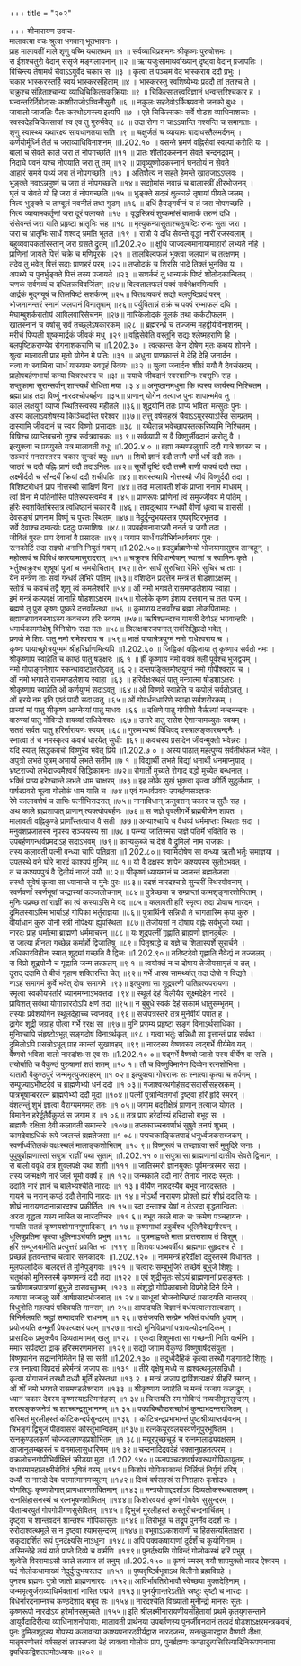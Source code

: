 +++
title = "२०२"

+++
श्रीनारायण उवाच-  
मालावत्या वचः श्रुत्वा भगवान् भूतभावनः ।  
प्राह मालावतीं माले शृणु वच्मि यथातथम् ॥१ ॥
सर्वव्याधिप्रशमनः श्रीकृष्णः पुरुषोत्तमः ।  
स ईशश्चतुरो वेदान् ससृजे मङ्गलायनान् ॥२ ॥
ऋग्यजुःसामाथर्वाख्यान् दृष्ट्वा वेदान् प्रजापतिः ।  
विचिन्त्य तेषामर्थं चैवाऽऽयुर्वेदं चकार सः ॥३ ॥
कृत्वा तं पञ्चमं वेदं भास्कराय ददौ प्रभुः ।  
चकार भास्करस्तर्हि स्वयं भास्करसंहिताम् ॥४ ॥
भास्करस्तु स्वशिष्येभ्यः प्रददौ तां ततश्च ते ।  
चक्रुश्च संहिताश्चान्या व्याधिचिकित्सकक्रियाः ॥९ ॥
चिकित्सातत्त्वविज्ञानं धन्वन्तरिश्चकार ह ।  
घन्वन्तरिर्दिवोदासः काशीराजोऽश्विनीसुतौ ॥६ ॥
नकुलः सहदेवोऽर्किश्च्यवनो जनको बुधः ।  
जाबालो जाजलिः पैलः करथोऽगस्त्य इत्यपि ॥७ ॥
एते चिकित्सकाः सर्वे षोडश व्याधिनाशकाः ।  
स्वस्वदेहचिकित्सायां स्व एव तु गुरुर्भवेत् ॥८ ॥
तदा रोगा न चाऽऽयान्ति नश्यन्ति च समागताः ।  
शृणु स्वास्थ्य यथारक्ष्यं सावधानतया सति ॥९ ॥
चक्षुर्जलं च व्यायामः पादाधस्तैलमर्दनम् ।  
कर्णयोर्मूर्ध्नि तैलं च जराव्याधिविनाशनम् ॥1.202.१० ॥
वसन्ते भ्रमणं वह्निसेवां स्वल्पां करोति यः ।  
बालां च सेवते काले जरा तं नोपगच्छति ॥११ ॥
प्रातः शीतोदकस्नानं सेवते चन्दनद्रवम् ।  
निदाघे पवनं यश्च नोपयाति जरा तु तम् ॥१२ ॥
प्रावृष्युष्णोदकस्नानं घनतोयं न सेवते ।  
आहारं समये पथ्यं जरा तं नोपगच्छति ॥१३ ॥
अतिशैत्यं न सहते हेमन्ते खातजाऽऽप्लवः ।  
भुङ्क्ते नवाऽन्नमुष्णं च जरा तं नोपगच्छति ॥१४॥
सद्योमांसं नवान्नं च बालास्त्रीं क्षीरभोजनम् ।  
घृतं च सेवते यो हि जरा तं नोपगच्छति ॥१५ ॥
भुङ्क्ते सदन्नं क्षुत्काले तृषायां पीयते जलम् ।  
नित्यं भुङ्क्ते च ताम्बूलं नवनीतं तथा गुडम् ॥१६ ॥
दधिं हैयङ्गवीनं च तं जरा नोपगच्छति ।  
नित्यं व्यायामकर्तृणां जरा दूरं पलायते ॥१७ ॥
वृद्धस्त्रियं शुष्कमांसं बालार्कं तरुणं दधि ।  
संसेवन्तं जरा याति प्रहृष्टा भ्रातृभिः सह ॥१८ ॥
मृत्युकन्यासुताश्चतुःषष्टिः रुजः सुता जरा ।  
जरा च भ्रातृभिः सार्धं शश्वद् भ्रमति भूतले ॥१९ ॥
रात्रौ ये दधि सेवन्ते वृद्धां नारीं रजस्वलाम् ।  
बहुव्यवायकर्तारस्तान् जरा ग्रसते द्रुतम् ॥1.202.२० ॥
क्षुधि जाज्वल्यमानायामाहारो लभ्यते नहि ।  
प्राणिनां जायते पित्तं चक्रे च मणिपूरके ॥२१ ॥
तालबिल्वफलं भुक्त्वा जलपानं च तत्क्षणम् ।  
तदेव तु भवेत् पित्तं सद्यः प्राणहरं परम् ॥२२॥
तप्तोदकं च शिरसि भाद्रे तिक्तं भुनक्ति यः ।  
अपथ्ये च पुनर्भुङ्क्ते पित्तं तस्य प्रजायते ॥२३ ॥
सशर्करं तु धान्याकं पिष्टं शीतोदकान्वितम् ।  
चणकं सर्वगव्यं च दधितक्रविवर्जितम् ॥२४॥
बिल्वतालफलं पक्वं सर्वभैक्षवमित्यपि ।  
आर्द्रकं मुद्गयूषं च तिलपिष्टं सशर्करम् ॥२५॥
पित्तक्षयकरं सद्यो बलपुष्टिप्रदं परम् ।  
भोजनानन्तरं स्नानं जलपानं विनातृषाम् ॥२६॥
पर्युषितान्नं तक्रं च पक्वं रम्भाफलं दधि ।  
मेघाम्बुशर्करातोयं आविलवारिसेचनम् ॥२७॥
नारिकेलोदकं मूलकं तथा कर्कटीफलम् ।  
खातस्नानं च वर्षासु सर्वं तच्छ्लेऽषकारकम् ॥२८ ॥
ब्रह्मरन्ध्रे च तज्जन्म महद्वीर्यविनाशनम् ।  
मरीचं पिप्पली शुष्कमार्द्रकं जीवकं मधु ॥२९॥
वह्निसेवेति वस्तूनि सद्यः श्लेष्महराणि हि ।  
बलपुष्टिकराण्येव रोगनाशकराणि च ॥1.202.३० ॥
त्वत्कान्तः केन दोषेण मृतः कथय शोभने ।  
श्रुत्वा मालावती प्राह मृतो योगेन मे पतिः ॥३१ ॥
अधुना प्राणकान्तं मे देहि देहि जनार्दन ।  
नत्वा वः स्वामिना सार्धं यास्यामः स्वगृहं स्त्रियः ॥३२ ॥
श्रुत्वा जनार्दनः शीघ्रं ययौ वै देवसंसदम् ।  
प्राहोपबर्हणभार्या कन्या चित्ररथस्य च ॥३ा ॥
ययाचे जीवदानं स्वस्वामिनः स्वसृभिः सह ।  
शप्तुकामा सुरान्सर्वान् शान्त्यर्थं बोधिता मया ॥३ ४॥
अनुष्ठानमधुना कि त्वस्य कार्यस्य निश्चितम् ।  
ब्रह्मा प्राह तदा विष्णुं नारदश्चोपबर्हणः ॥३५॥
प्राणान् योगेन तत्याज पुनः शापान्ममैव तु ।  
कालं लक्षयुगं व्याप्य स्थितिस्त्वस्य महीतले ॥३६॥
शूद्रयोनिं ततः प्राप्य भविता मत्सुतः पुनः ।  
अस्य कालाऽवशेषस्य किञ्चिदस्ति परेश्वर ॥३७॥
तत्तु वर्षसहस्रं चैवाऽऽयुरस्याऽस्ति साम्प्रतम् ।  
दास्यामि जीवदानं च स्वयं विष्णोः प्रसादतः ॥३८ ॥
यथैतान्न भवेच्छापस्तत्करिष्यामि निश्चितम् ।  
विषिश्च व्याप्तिवचनो नुश्च सर्वत्रवाचकः ॥३ ९॥
सर्वव्यापी स वै विष्णुर्जीवदानं करोतु वै ।  
इत्युक्त्वा च प्रययुस्ते यत्र मालावती वधूः ॥1.202.४ ० ॥
ब्रह्मा कमण्डलुवारि ददौ गात्रे शवस्य च ।  
सञ्चारं मनसस्तस्य चकार सुन्दरं वपुः ॥४१ ॥
शिवो ज्ञानं ददौ तस्मै धर्मो धर्मं ददौ ततः ।  
जाठरं च ददौ वह्निः प्राणं ददौ तदाऽनिलः ॥४२॥
सूर्यो दृष्टिं ददौ तस्मै वाणी वाक्यं ददौ तदा ।  
लक्ष्मीर्ददौ च सौन्दर्यं क्रियां ददौ शचीपतिः ॥४३॥
शवस्तथापि नोत्तस्थौ जीवं विष्णुर्ददौ तदा ।  
विशिष्टबोधनं प्राप नोत्तस्थौ साक्षिणं विना ॥४४॥
तदा मालाबती शोकं प्राप्ता ननाम माधवम् ।  
त्वां विना मे पतिर्नास्ति पतिरूपस्त्वमेव मे ॥४५॥
प्राणरूपः प्राणिनां त्वं समुज्जीवय मे पतिम् ।  
हरिः स्वशक्तिभिस्तत्र त्वधिष्ठानं चकार वै ॥४६॥
तावदुत्थाय गन्धर्वो वीणां धृत्वा च वाससी ।  
देवसङ्घं प्रणनाम विष्णुं च पुरतः स्थितम् ॥४७॥
नेदुर्दुन्दुभयस्तत्र पुष्पवृष्टिरभूत्तदा ।  
सर्वे देवाश्च दम्पत्योः प्रददुः परमाशिषः ॥४८॥
उपबर्हणनामाऽसौ ननर्त च जगौ तदा ।  
जीवितं पुरतः प्राप देवानां वै प्रसादतः ॥४९॥
जगाम सार्धं पलीभिर्गन्धर्वनगरं पुनः ।  
रत्नकोटिं तदा राज्ञ्यो धनानि नियुतं गवाम् ॥1.202.५०॥
प्रददुर्ब्राह्मणेभ्यो भोजयामासुश्च तान्बहून् ।  
महोत्सवं च विविधं कारयामासुरादरात् ॥५१॥
चक्रुश्च विविधान्वेषान् स्वासां च स्वामिनः कृते ।  
भर्तुश्चक्रुश्च शुश्रूषां पूजां च समयोचिताम् ॥५२॥
तेन सार्धं सुरुचिरा रेमिरे सुचिरं च ताः ।  
येन मन्त्रेण ताः सर्वा गन्धर्वं लेभिरे पतिम् ॥५३॥
वशिष्ठेन प्रदत्तेन मन्त्रं तं षोडशाऽक्षरम् ।  
स्तोत्रं च कवचं तद्वै शृणु त्वं कमलेश्वरि ॥५४॥
ओं नमो भगवते रासमण्डलेशाय स्वाहा ।  
इमं मन्त्रं कल्पवृक्षं जानाहि षोडशाऽक्षरम् ॥५५॥
गोलोके कृष्ण ईशाय दत्तवान् च ततः परम् ।  
ब्रह्मणे तु पुरा कृष्णः पुष्करे दत्तवाँस्तथा ॥५६ ॥
कुमाराय दत्तवाँश्च ब्रह्मा लोकपितामहः ।  
ब्रह्माण्डपावनस्याऽस्य कवचस्य हरिः स्वयम् ॥५७॥
ऋषिश्छन्दश्च गायत्री देवोऽहं भगवान्हरिः ।  
धमार्थकाममोक्षेषु विनियोगः सदा मतः ॥५८॥
त्रिलक्षवारजपनात् सर्वसिद्धिप्रदो भवेत् ।  
प्रणवो मे शिरः पातु नमो रामेश्वराय च ॥५९॥
भालं पायान्नेत्रयुग्मं नमो राधेश्वराय च ।  
कृष्णः पायाच्छ्रोत्रयुग्ममं श्रीहरिर्घ्राणमित्यपि ॥1.202.६० ॥
जिह्विकां वह्निजाया तु कृष्णाय सर्वतो नमः ।  
श्रीकृष्णाय स्वाहेति च काष्ठं पातु षडक्षरः ॥६ १ ॥
ह्रीं कृष्णाय नमो वक्त्रं क्लीं पूर्वश्च भुजद्वयम् ।  
नमो गोपाङ्गनेशाय स्कन्धावष्टाक्षरोऽवतु ॥६ २॥
दन्तपङ्क्तिमोष्ठयुग्मं नमो गोपीश्वराय च ।  
ओं नमो भगवते रासमण्डलेशाय स्वाहा ॥६३ ॥
हरिर्वक्षःस्थलं पातु मन्त्रात्मा षोडशाऽक्षरः ।  
श्रीकृष्णाय स्वाहेति ओं कर्णयुग्मं सदाऽवतु ॥६४॥
ओं विष्णवे स्वाहेति च कपोलं सर्वतोऽवतु ।  
ओं हरये नम इति पृष्ठं पादौ सदाऽवतु ॥६५॥
ओं गोवर्धनधारिणे स्वाहा सर्वशरीरकम् ।  
प्राच्यां मां पातु श्रीकृष्ण आग्नेय्यां पातु माधवः ॥६६ ॥
दक्षिणे पातु गोपीशो नैर्ऋत्यां नन्दनन्दनः ।  
वारुण्यां पातु गोविन्दो वायव्यां राधिकेश्वरः ॥६७॥
उत्तरे पातु रासेश ऐशान्यामच्युतः स्वयम् ।  
सततं सर्वतः पातु हरिर्नारायणः स्वयम् ॥६८॥
गुरुमभ्यर्च्य विधिवद् वस्त्रालङ्कारचन्दनैः ।  
स्नात्वा तं च नमस्कृत्य कवचं धारयेत् सुधीः ॥६९॥
कवचस्य प्रसादेन जीवन्मुक्तो भवेन्नरः ।  
यदि स्यात् सिद्धकवचो विष्णुरेव भवेत् प्रिये ॥1.202.७ ० ॥
अस्य पाठात् महत्पुण्यं सर्वतीर्थफलं भवेत् ।  
अपुत्रो लभते पुत्रम् अभार्यो लभते सतीम् ॥७ १ ॥
विद्यार्थी लभते विद्यां धनार्थी धनमाप्नुयात् ।  
भ्रष्टराज्यो लभेद्राज्यमैश्वर्यं सिद्धिकामनः ॥७२॥
रोगार्तो मुच्यते रोगाद् बद्धो मुच्येत बन्धनात् ।  
भक्तिं प्राप्य हरेश्चान्ते लभते धाम चाक्षरम् ॥७३॥
इह लोके सुखं भुक्त्वा कृत्वा कीर्तिं सुदुर्लभाम् ।  
पार्षदप्रवरो भूत्वा गोलोकं धाम याति च ॥७४॥
एवं गन्धर्वप्रवरः उपबर्हणसञ्ज्ञकः ।  
रेमे कालावशेषं च ताभिः पत्नीभिरादरात् ॥७५॥
नानाविधान् क्रतुवरान् चकार च सुतैः सह ।  
अथ काले ब्रह्मशापात् प्राणान् त्यक्त्वोपबर्हणः ॥७६॥
स जज्ञे वृषलीगर्भे ब्रह्मबीजेन शापतः ।  
मालावती वह्निकुण्डे प्राणाँस्तत्याज वै सती ॥७७॥
अन्याश्चापि च वैधव्यं धर्ममाप्ताः स्थिताः सदा ।  
मनुवंशप्रजातस्य नृपस्य सञ्जयस्य सा ॥७८॥
पत्न्यां जातिस्मरा जज्ञे पतिर्मे भवितेति सः ।  
उपबर्हणगन्धर्वप्रमदाऽहं सदाऽभवम् ॥७९॥
कान्यकुब्जे च देशे वै द्रुमिलो नाम राजकः ।  
तस्य कलावती पत्नी वन्ध्या चापि पतिव्रता ॥1.202.८०॥
स्वामिदोषेण सा वन्ध्या ऋतौ भर्तुः समाज्ञया ।  
उपतस्थे वने घोरे नारदं काश्यपं मुनिम् ॥८ १॥
यो वै दक्षस्य शापेन कश्यपस्य सुतोऽभवत् ।  
तं च कश्यपपुत्रं वै द्वितीयं नारदं ययौ ॥८२॥
श्रीकृष्णं ध्यायमानं च ज्वलन्तं ब्रह्मतेजसा ।  
तस्थौ सुवेषं कृत्वा सा ध्यानान्ते च मुनेः पुरः ॥८३॥
ददर्श नारदश्चाग्रे सुन्दरीं स्थिरयौवनाम् ।  
स्वर्णवर्णां स्वर्णभूषां चन्द्रास्यां कञ्जलोचनाम् ॥८४॥
पुत्रेच्छया च सम्प्राप्तां कामशृङ्गारशोभिताम् ।  
मुनिः पप्रच्छ तां राज्ञीं का त्वं कस्याऽसि मे वद ॥८५॥
कलावती हरिं स्मृत्वा तदा प्रोवाच नारदम् ।  
द्रुमिलस्याऽस्मि भार्याऽहं गोपिका भर्तुराज्ञया ॥८६॥
पुत्रार्थिनी सन्निधौ ते चागतास्मि कृपां कुरु ।  
वीर्याधानं कुरु योनौ स्त्री नोपेक्ष्या ह्युपस्थिता ॥८७॥
तेजीयसां न दोषाय वह्नेः सर्वभुजो यथा ।  
नारदः प्राह धर्मात्मा ब्राह्मणो धर्ममाचरन् ॥८८॥
यः शूद्रपत्नीं गृह्णाति ब्राह्मणो ज्ञानदुर्बलः ।  
स जात्या हीनता गच्छेन्न कर्मार्हो द्विजातिषु ॥८९॥
पितृश्राद्धे च यज्ञे च शिलास्पर्शे सुरार्चने ।  
अधिकारविहीनः स्यात् शूद्र्यां गच्छति वै द्विजः ॥1.202.९०॥
तदिष्टदेवो गृह्णाति नैवेद्यं न तज्जलम् ।  
स विप्रो शूद्रयोनौ च गृह्णाति जन्म तत्फलम् ॥९ १ ॥
त्वयोक्तं न च दोषाय तेजीयसामृतं च तत् ।  
दूराद् ददामि ते बीजं गृहाण शक्तिरस्ति चेत् ॥९२॥
गर्भे धारय सामर्थ्यात् तदा दोषो न विद्यते ।  
नाऽहं समागमं कुर्वे भवेत् दोषः समागमे ॥९३॥
इत्युक्ता सा शूद्रपत्नी पातिव्रत्यपरायणा ।  
स्मृत्वा स्वकीयभर्तारं ध्यानमग्नाऽभवत्तदा ॥९४॥
स्थूलं देहं विलीयैव सूक्ष्मदेहेन नारदे ।  
प्राविशत् सर्वथा योगान्नारदोऽपि क्षणं तदा ॥९५॥
न बुबुधे स्वकं देहं सकामं धातुसम्भृतम् ।  
तस्याः प्रवेशयोगेन स्थूलदेहाच्च स्वप्नवत् ॥९६॥
सर्जपत्रस्तरे तत्र मुनेर्वीर्यं पपात ह ।  
द्रागेव शूद्री जग्राह पीत्वा गर्भे ररक्ष सा ॥९७॥
मुनिं प्रणम्य प्रहृष्टा सङ्गं विनाऽर्थसाधिका ।  
मुनिश्चापि संहृष्टोऽभूत् सङ्गदोषं विनाऽर्थकृत् ॥९८॥
गत्वा भर्तुः सन्निधौ सा वृत्तान्तं प्राह सर्वथा ।  
द्रुमिलोऽपि प्रसन्नोऽभूत् प्राह कान्तां सुखावहम् ॥९९॥
नारदस्य वैष्णवस्य त्वद्गर्भे वीर्यमेव यत् ।  
वैष्णवो भविता बालो नारदांशः स एव सः ॥1.202.१० ०॥
यद्गर्भे वैष्णवो जातो यस्य वीर्येण वा सति ।  
तयोर्याति च वैकुण्ठं पुरुषाणां शतं शतम् ॥१० १॥
तौ च विष्णुविमानेन दिव्येन रत्नशोभिना ।  
यातारौ वैकुण्ठपुरं जन्ममृत्युजराहरम् ॥१ ०२॥
इत्युक्त्वा गोपराजः सः स्नात्वा कृत्वा च तर्पणम् ।  
सम्पूज्याऽभीष्टदेवं च ब्राह्मणेभ्यो धनं ददौ ॥१ ०३॥
गजाश्वरथगोहंसदासदासीसहस्रकम् ।  
पात्रभूषाम्बररत्नं ब्राह्मणेभ्यो ददौ मुदा ॥१०४॥
पत्नीं पुत्रान्वितगर्भां दृष्ट्वा हरिं हृदि स्मरन् ।  
वंशतन्तुं शुभं ज्ञात्वा वैराग्यमगमत् ततः ॥१ ०५॥
जगाम बदरीक्षेत्रं प्राणान् तत्याज योगतः ।  
विमानेन हरेर्दूतैर्वैकुण्ठं स जगाम ह ॥१ ०६॥
तत्र प्राप हरेर्दास्यं हरिदासो बभूव सः ।  
ब्राह्मणैः रक्षिता देवी कलावती समान्तरे ॥१०७॥
तप्तकाञ्चनवर्णाभं सुषुवे तनयं शुभम् ।  
कामदेवाऽधिकं रूपे ज्वलन्तं ब्रह्मतेजसा ॥१ ०८॥
पद्मचक्राङ्कितपादं धनुर्ध्वजकराब्जकम् ।  
स्वर्णौर्ध्वतिलकं वक्षःस्थलं मालाङ्कशोभितम् ॥१० ९॥
विष्णुरूपं च तज्ज्ञात्वा सर्वे मुमुदिरे जनाः ।  
पुपुषुर्ब्राह्मणास्तां सपुत्रां राज्ञीं यथा सुताम् ॥1.202.११ ०॥
सपुत्रा सा ब्राह्मणानां दासीव सेवते द्विजान् ।  
स बालो ववृधे तत्र शुक्लपक्षे यथा शशी ॥१११ ॥
जातिस्मरो ज्ञानयुक्तः पूर्वमन्त्रस्मरः सदा ।  
तस्य जन्मक्षणे नारं जलं भूमौ ववर्ष ह ॥१ १२॥
जन्मकाले ददौ नारं तेनायं नारदः स्मृतः ।  
ददाति नारं ज्ञानं च बालेभ्यश्चेति नारदः ॥१ १३॥
वीर्येण नारदस्यैव बभूव नारदस्ततः ।  
गायने च नरान् कण्ठं ददौ तेनापि नारदः ॥१ १४॥
नोऽर्थो नारायणः प्रोक्तो ह्यरं शीघ्रं ददाति यः ।  
शीघ्रं नारायणदानान्नारदश्च प्रकीर्तितः ॥१ १५॥
रदा दन्ताश्च येषां न तेऽरदा वृद्धतान्विताः ।  
अरदा वृद्धता यस्य नास्ति स नारदश्चिरः ॥११ ६॥
बभूव काले बालः सः क्रमेण पञ्चहायनः ।  
गायति सततं कृष्णयशोगानगुणादिकम् ॥१ १७॥
कृष्णगाथां प्रकुर्वंश्च धूलिनैवेद्यमीरयन् ।  
धूलिषुप्रतिमां कृत्वा धूलिनाऽर्चयति प्रभुम् ॥११८ ॥
पुत्रमाह्वयते माता प्रातराशाय तं शिशुम् ।  
हरिं सम्पूजयामीति प्रत्युत्तरं प्रवक्ति सः ॥११९ ॥
शिशवः पञ्चवर्षीया ब्राह्मणाः सुहृदश्च ते ।  
प्रच्छन्नं हृतवन्तश्च चत्वारः सनकादयः ॥1.202.१२० ॥
नाममन्त्रं हरेर्दीक्षां ददुस्तस्मै विधानतः ।  
मूलफलादिकं बालदत्तं ते मुनिपुङ्गवाः ॥१२१ ॥
चत्वारः सम्बुभुजिरे तच्छेषं बुभुजे शिशुः ।  
चतुर्थको मुनिस्तस्मै कृष्णमन्त्रं ददौ तदा ॥१२२ ॥
एवं शूद्रीसुतः सोऽयं ब्राह्मणानां प्रसङ्गतः ।  
ऋषीणामन्नपात्राणां बुभुजे दासवच्छुभम् ॥१२३ ॥
संशुद्धो गोपिकाबालो विप्रगेहे दिने दिने ।  
कषाया जज्वलुः सर्वे आर्षप्रसादभोजनात् ॥१ २४॥
साधूनां भोजनोच्छिष्टं प्रसादयति चान्तरम् ।  
विधुनोति महत्पापं पवित्रयति मानसम् ॥१ २५॥
आपादयति विज्ञानं वर्धयत्यात्मसत्त्वताम् ।  
विनिर्मलयति श्रद्धां सम्पादयति राधनाम् ॥१ २६॥
उत्तेजयति सत्प्रेम भक्तिं वर्धयति ध्रुवाम् ।  
प्रयोजयति तन्मूर्तौ प्रेषयत्यक्षरं पदम् ॥१२७॥
नारदो मुनिविप्राणां पत्रावल्योदनादिकम् ।  
प्रासादिकं प्रभुक्त्वैव दिव्यतामगमत् खलु ॥१२८ ॥
एकदा शिशुमाता सा गच्छन्ती निशि वर्त्मनि ।  
ममार सर्पदष्टा द्राक् हरिस्मरणमानसा ॥१२९॥
सद्यो जगाम वैकुण्ठं विष्णुपार्षदसंयुता ।  
विष्णुयानेन सद्रत्ननिर्मितेन हि सा सती ॥1.202.१३० ॥
तदूर्ध्वदैहिकं कृत्वा तस्थौ गङ्गातटे शिशुः ।  
तत्र स्नात्वा विप्रदत्तं हरेर्मन्त्रं जजाप सः ॥१३१ ॥
तीरे वृक्षेषु मध्ये स ह्यश्वत्थमूलसन्निधौ ।  
कृत्वा योगासनं तस्थौ दध्यौ मूर्तिं हरेस्तथा ॥१३ २.॥
मन्त्रं जजाप द्वाविंशत्यक्षरं श्रीहरिं स्मरन् ।  
ओं श्रीं नमो भगवते रासमण्डलेश्वराय ॥१३३ ॥
श्रीकृष्णाय स्वाहेति च मन्त्रं जजाप कल्पद्रुम् ।  
ध्यानं चकार देवस्य कृष्णस्याऽतिमनोहरम् ॥१ ३४॥
चिन्तयति स्म गोविन्दं नव्यजीमूतसुन्दरम् ।  
शरत्पङ्कजनेत्रं च शरच्चन्द्रशुभाननम् ॥१ ३५॥
पक्वबिम्बौष्ठसच्छोभं कुन्दाभदन्तराजितम् ।  
सस्मितं मुरलीहस्तं कोटिकन्दर्पसुन्दरम् ॥१३६ ॥
कोटिचन्द्रप्रभाभान्तं पुष्टश्रीव्याप्तयौवनम् ।  
त्रिभङ्गं द्विभुजं पीतवाससं कौस्तुभान्वितम् ॥१३७॥
रत्नकेयूरवलयस्वर्णनूपुरभूषितम् ।  
रत्नकुण्डलकर्णं चोज्ज्वलगण्डप्रशोभितम् ॥१ ३८॥
मयूरपुच्छचूडं च रत्नमालाढ्यवक्षसम् ।  
आजानुलम्बहस्तं च वनमालासुधारिणम् ॥१ ३९॥
चन्दनादिद्रवदेहं भक्तानुग्रहतत्परम् ।  
वक्रलोचनगोपीभिर्वीक्षितं क्रीडया मुदा ॥1.202.१४०॥
ऊनपञ्चदशवर्षस्वरूपगोपिकायुतम् ।  
राधारमामहालक्ष्मीसेवितं भूषितं वरम् ॥१४१॥
किशोरं गोपिकाकान्तं निर्लिप्तं निर्गुणं हरिम् ।  
दध्यौ स नारदो देवः परमात्मानमच्युतम् ॥१४२॥
दिव्यं वर्षसहस्रं स निराहारः कृशोदरः ।  
योगसिद्धः कृष्णयोगात् प्राणधारणशक्तिमान् ॥१४३॥
मन्त्रयोगाद्ददर्शाऽयं दिव्यलोकस्थबालकम् ।  
रत्नसिंहासनस्थं च रत्नभूषणशोभितम् ॥१४४॥
किशोरवयसं कृष्णं गोपवेषं सुसुन्दरम् ।  
पीताम्बरयुतं गोपगोपीगणसुसेवितम् ॥१४५॥
द्विभुजं मुरलीहस्तं कस्तूरीचन्दनार्चितम् ।  
दृष्ट्वा च शान्तवदनं शान्तश्च गोपिकासुतः ॥१४६॥
तिरोभूतं च तद्रूपं पुनर्नैव ददर्श सः ।  
रुरोदाश्वत्थमूले स न दृष्ट्वा श्यामसुन्दरम् ॥१४७॥
बभूवाऽऽकाशवाणी च हितसत्यमिताक्षरा ।  
सकृद्यद्दर्शितं रूपं पुनर्द्रक्ष्यसि नाऽधुना ॥१४८॥
अपि पक्वकषायाणां दुर्दर्शं च कुयोगिनाम् ।  
अस्मिन्देहे लयं याते प्राप्ते दिव्ये च वर्ष्मणि ॥१४९॥
पुनर्द्रक्ष्यसि गोविन्दं गोलोकस्थं हरिं प्रभुम् ।  
श्रुत्वेति विररामाऽसौ काले तत्याज तां तनुम् ॥1.202.१५० ॥
कृष्णं स्मरन् ययौ शापमुक्तो नारद ऐश्वरम् ।  
पदं गोलोकधामाख्यं नेदुर्दुन्दुभयस्तदा ॥१५१ ॥
पुष्पवृष्टिर्बभूवाऽथ विलीनो ब्रह्मविग्रहे ।  
पुनश्च ब्रह्मणः पुत्रो जातो ब्राह्मणनारदः ॥१५२॥
आविर्भावतिरोभावौ स्वेच्छया मुक्तदेहिनाम् ।  
जन्ममृत्युर्जराव्याधिर्भक्तानां नास्ति पद्मजे ॥१५३॥
पुनर्युगान्तरेऽतीते स्रष्टुः सृष्टौ च नारदः ।  
विधेर्नारदनाम्नश्च कण्ठदेशाद् बभूव सः ॥१५४॥
नारदश्चेति विख्यातो मुनीन्द्रो मानसः सुतः ।  
कृष्णरूपो नारदोऽयं हरेर्मानसमुच्यते ॥१५५॥
इति श्रीलक्ष्मीनारायणीयसंहितायां प्रथमे कृतयुगसन्ताने आयुर्वेदादिरीत्या व्याधिनाशनोपायाः, मालावती प्रार्थनया उपबर्हणस्य पुनर्जीवनदानं तत्प्रदं षोडशाऽक्षरमन्त्रकवचं, पुनः द्रुमिलशूद्रस्य गोपस्य कलावत्या काश्यपनारदवीर्यद्वारा नारदजन्म, सनत्कुमारद्वारा वैष्णवी दीक्षा, मातृमरणोत्तरं वर्षसहस्रं तपस्तप्त्वा देहं त्यक्त्वा गोलोकं प्राप, पुनर्ब्रह्मणः कण्ठादुत्पत्तिरित्यादिनिरूपणनामा द्व्यधिकद्विशततमोऽध्यायः ॥२०२ ॥
    

